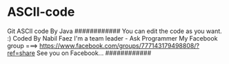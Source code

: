 # ASCII-code
Git ASCII code By Java
############
You can edit the code as you want. :)
Coded By Nabil Faez
I'm a team leader - Ask Programmer 
My Facebook group ===> https://www.facebook.com/groups/777143179498808/?ref=share
See you on Facebook... 
############
